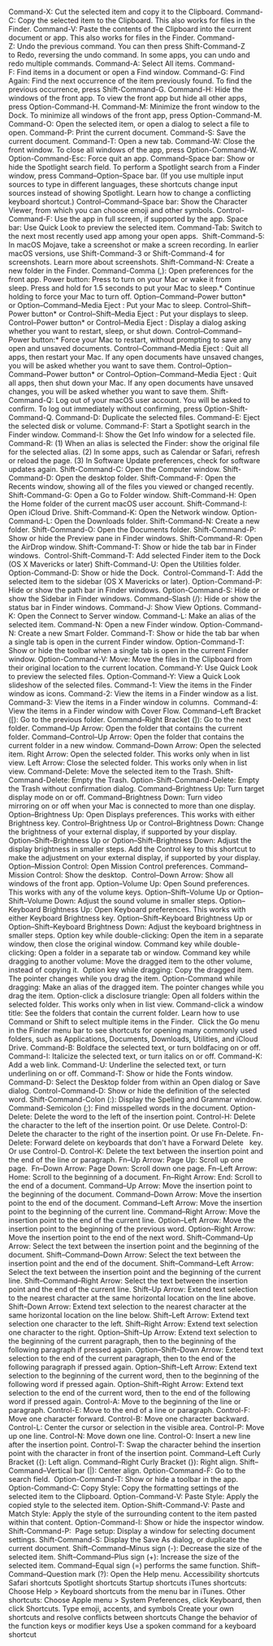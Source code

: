 

Command-X: Cut the selected item and copy it to the Clipboard.
Command-C: Copy the selected item to the Clipboard. This also works for files in the Finder.
Command-V: Paste the contents of the Clipboard into the current document or app. This also works for files in the Finder.
Command-Z: Undo the previous command. You can then press Shift-Command-Z to Redo, reversing the undo command. In some apps, you can undo and redo multiple commands.
Command-A: Select All items.
Command-F: Find items in a document or open a Find window.
Command-G: Find Again: Find the next occurrence of the item previously found. To find the previous occurrence, press Shift-Command-G.
Command-H: Hide the windows of the front app. To view the front app but hide all other apps, press Option-Command-H.
Command-M: Minimize the front window to the Dock. To minimize all windows of the front app, press Option-Command-M.
Command-O: Open the selected item, or open a dialog to select a file to open.
Command-P: Print the current document.
Command-S: Save the current document.
Command-T: Open a new tab.
Command-W: Close the front window. To close all windows of the app, press Option-Command-W.
Option-Command-Esc: Force quit an app.
Command–Space bar: Show or hide the Spotlight search field. To perform a Spotlight search from a Finder window, press Command–Option–Space bar. (If you use multiple input sources to type in different languages, these shortcuts change input sources instead of showing Spotlight. Learn how to change a conflicting keyboard shortcut.)
Control–Command–Space bar: Show the Character Viewer, from which you can choose emoji and other symbols.
Control-Command-F: Use the app in full screen, if supported by the app.
Space bar: Use Quick Look to preview the selected item.
Command-Tab: Switch to the next most recently used app among your open apps. 
Shift-Command-5: In macOS Mojave, take a screenshot or make a screen recording. In earlier macOS versions, use Shift-Command-3 or Shift-Command-4 for screenshots. Learn more about screenshots.
Shift-Command-N: Create a new folder in the Finder.
Command-Comma (,): Open preferences for the front app.
Power button: Press to turn on your Mac or wake it from sleep. Press and hold for 1.5 seconds to put your Mac to sleep.* Continue holding to force your Mac to turn off.
Option–Command–Power button* or Option–Command–Media Eject : Put your Mac to sleep.
Control–Shift–Power button* or Control–Shift–Media Eject : Put your displays to sleep.
Control–Power button* or Control–Media Eject : Display a dialog asking whether you want to restart, sleep, or shut down.
Control–Command–Power button:* Force your Mac to restart, without prompting to save any open and unsaved documents.
Control–Command–Media Eject : Quit all apps, then restart your Mac. If any open documents have unsaved changes, you will be asked whether you want to save them.
Control–Option–Command–Power button* or Control–Option–Command–Media Eject : Quit all apps, then shut down your Mac. If any open documents have unsaved changes, you will be asked whether you want to save them.
Shift-Command-Q: Log out of your macOS user account. You will be asked to confirm. To log out immediately without confirming, press Option-Shift-Command-Q.
Command-D: Duplicate the selected files.
Command-E: Eject the selected disk or volume.
Command-F: Start a Spotlight search in the Finder window.
Command-I: Show the Get Info window for a selected file.
Command-R: (1) When an alias is selected the Finder: show the original file for the selected alias. (2) In some apps, such as Calendar or Safari, refresh or reload the page. (3) In Software Update preferences, check for software updates again.
Shift-Command-C: Open the Computer window.
Shift-Command-D: Open the desktop folder.
Shift-Command-F: Open the Recents window, showing all of the files you viewed or changed recently.
Shift-Command-G: Open a Go to Folder window.
Shift-Command-H: Open the Home folder of the current macOS user account.
Shift-Command-I: Open iCloud Drive.
Shift-Command-K: Open the Network window.
Option-Command-L: Open the Downloads folder.
Shift-Command-N: Create a new folder.
Shift-Command-O: Open the Documents folder.
Shift-Command-P: Show or hide the Preview pane in Finder windows.
Shift-Command-R: Open the AirDrop window.
Shift-Command-T: Show or hide the tab bar in Finder windows. 
Control-Shift-Command-T: Add selected Finder item to the Dock (OS X Mavericks or later)
Shift-Command-U: Open the Utilities folder.
Option-Command-D: Show or hide the Dock. 
Control-Command-T: Add the selected item to the sidebar (OS X Mavericks or later).
Option-Command-P: Hide or show the path bar in Finder windows.
Option-Command-S: Hide or show the Sidebar in Finder windows.
Command–Slash (/): Hide or show the status bar in Finder windows.
Command-J: Show View Options.
Command-K: Open the Connect to Server window.
Command-L: Make an alias of the selected item.
Command-N: Open a new Finder window.
Option-Command-N: Create a new Smart Folder.
Command-T: Show or hide the tab bar when a single tab is open in the current Finder window.
Option-Command-T: Show or hide the toolbar when a single tab is open in the current Finder window.
Option-Command-V: Move: Move the files in the Clipboard from their original location to the current location.
Command-Y: Use Quick Look to preview the selected files.
Option-Command-Y: View a Quick Look slideshow of the selected files.
Command-1: View the items in the Finder window as icons.
Command-2: View the items in a Finder window as a list.
Command-3: View the items in a Finder window in columns. 
Command-4: View the items in a Finder window with Cover Flow.
Command–Left Bracket ([): Go to the previous folder.
Command–Right Bracket (]): Go to the next folder.
Command–Up Arrow: Open the folder that contains the current folder.
Command–Control–Up Arrow: Open the folder that contains the current folder in a new window.
Command–Down Arrow: Open the selected item.
Right Arrow: Open the selected folder. This works only when in list view.
Left Arrow: Close the selected folder. This works only when in list view.
Command-Delete: Move the selected item to the Trash.
Shift-Command-Delete: Empty the Trash.
Option-Shift-Command-Delete: Empty the Trash without confirmation dialog.
Command–Brightness Up: Turn target display mode on or off.
Command–Brightness Down: Turn video mirroring on or off when your Mac is connected to more than one display.
Option–Brightness Up: Open Displays preferences. This works with either Brightness key.
Control–Brightness Up or Control–Brightness Down: Change the brightness of your external display, if supported by your display.
Option–Shift–Brightness Up or Option–Shift–Brightness Down: Adjust the display brightness in smaller steps. Add the Control key to this shortcut to make the adjustment on your external display, if supported by your display.
Option–Mission Control: Open Mission Control preferences.
Command–Mission Control: Show the desktop. 
Control–Down Arrow: Show all windows of the front app.
Option–Volume Up: Open Sound preferences. This works with any of the volume keys.
Option–Shift–Volume Up or Option–Shift–Volume Down: Adjust the sound volume in smaller steps.
Option–Keyboard Brightness Up: Open Keyboard preferences. This works with either Keyboard Brightness key.
Option–Shift–Keyboard Brightness Up or Option–Shift–Keyboard Brightness Down: Adjust the keyboard brightness in smaller steps.
Option key while double-clicking: Open the item in a separate window, then close the original window.
Command key while double-clicking: Open a folder in a separate tab or window.
Command key while dragging to another volume: Move the dragged item to the other volume, instead of copying it. 
Option key while dragging: Copy the dragged item. The pointer changes while you drag the item.
Option-Command while dragging: Make an alias of the dragged item. The pointer changes while you drag the item.
Option-click a disclosure triangle: Open all folders within the selected folder. This works only when in list view.
Command-click a window title: See the folders that contain the current folder.
Learn how to use Command or Shift to select multiple items in the Finder. 
Click the Go menu in the Finder menu bar to see shortcuts for opening many commonly used folders, such as Applications, Documents, Downloads, Utilities, and iCloud Drive.
Command-B: Boldface the selected text, or turn boldfacing on or off. 
Command-I: Italicize the selected text, or turn italics on or off.
Command-K: Add a web link.
Command-U: Underline the selected text, or turn underlining on or off.
Command-T: Show or hide the Fonts window.
Command-D: Select the Desktop folder from within an Open dialog or Save dialog.
Control-Command-D: Show or hide the definition of the selected word.
Shift-Command-Colon (:): Display the Spelling and Grammar window.
Command-Semicolon (;): Find misspelled words in the document.
Option-Delete: Delete the word to the left of the insertion point.
Control-H: Delete the character to the left of the insertion point. Or use Delete.
Control-D: Delete the character to the right of the insertion point. Or use Fn-Delete.
Fn-Delete: Forward delete on keyboards that don't have a Forward Delete   key. Or use Control-D.
Control-K: Delete the text between the insertion point and the end of the line or paragraph.
Fn–Up Arrow: Page Up: Scroll up one page. 
Fn–Down Arrow: Page Down: Scroll down one page.
Fn–Left Arrow: Home: Scroll to the beginning of a document.
Fn–Right Arrow: End: Scroll to the end of a document.
Command–Up Arrow: Move the insertion point to the beginning of the document.
Command–Down Arrow: Move the insertion point to the end of the document.
Command–Left Arrow: Move the insertion point to the beginning of the current line.
Command–Right Arrow: Move the insertion point to the end of the current line.
Option–Left Arrow: Move the insertion point to the beginning of the previous word.
Option–Right Arrow: Move the insertion point to the end of the next word.
Shift–Command–Up Arrow: Select the text between the insertion point and the beginning of the document.
Shift–Command–Down Arrow: Select the text between the insertion point and the end of the document.
Shift–Command–Left Arrow: Select the text between the insertion point and the beginning of the current line.
Shift–Command–Right Arrow: Select the text between the insertion point and the end of the current line.
Shift–Up Arrow: Extend text selection to the nearest character at the same horizontal location on the line above.
Shift–Down Arrow: Extend text selection to the nearest character at the same horizontal location on the line below.
Shift–Left Arrow: Extend text selection one character to the left.
Shift–Right Arrow: Extend text selection one character to the right.
Option–Shift–Up Arrow: Extend text selection to the beginning of the current paragraph, then to the beginning of the following paragraph if pressed again.
Option–Shift–Down Arrow: Extend text selection to the end of the current paragraph, then to the end of the following paragraph if pressed again.
Option–Shift–Left Arrow: Extend text selection to the beginning of the current word, then to the beginning of the following word if pressed again.
Option–Shift–Right Arrow: Extend text selection to the end of the current word, then to the end of the following word if pressed again.
Control-A: Move to the beginning of the line or paragraph.
Control-E: Move to the end of a line or paragraph.
Control-F: Move one character forward.
Control-B: Move one character backward.
Control-L: Center the cursor or selection in the visible area.
Control-P: Move up one line.
Control-N: Move down one line.
Control-O: Insert a new line after the insertion point.
Control-T: Swap the character behind the insertion point with the character in front of the insertion point.
Command–Left Curly Bracket ({): Left align.
Command–Right Curly Bracket (}): Right align.
Shift–Command–Vertical bar (|): Center align.
Option-Command-F: Go to the search field. 
Option-Command-T: Show or hide a toolbar in the app.
Option-Command-C: Copy Style: Copy the formatting settings of the selected item to the Clipboard.
Option-Command-V: Paste Style: Apply the copied style to the selected item.
Option-Shift-Command-V: Paste and Match Style: Apply the style of the surrounding content to the item pasted within that content.
Option-Command-I: Show or hide the inspector window.
Shift-Command-P:  Page setup: Display a window for selecting document settings.
Shift-Command-S: Display the Save As dialog, or duplicate the current document.
Shift–Command–Minus sign (-): Decrease the size of the selected item.
Shift–Command–Plus sign (+): Increase the size of the selected item. Command–Equal sign (=) performs the same function.
Shift–Command–Question mark (?): Open the Help menu.
Accessibility shortcuts
Safari shortcuts
Spotlight shortcuts
Startup shortcuts
iTunes shortcuts: Choose Help > Keyboard shortcuts from the menu bar in iTunes.
Other shortcuts: Choose Apple menu > System Preferences, click Keyboard, then click Shortcuts.
Type emoji, accents, and symbols
Create your own shortcuts and resolve conflicts between shortcuts
Change the behavior of the function keys or modifier keys
Use a spoken command for a keyboard shortcut
